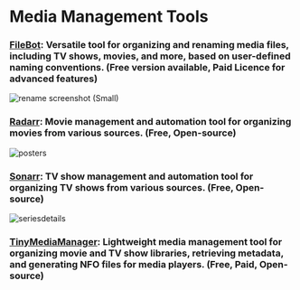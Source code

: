 # Media Management Tools

### [FileBot](https://www.filebot.net/): Versatile tool for organizing and renaming media files, including TV shows, movies, and more, based on user-defined naming conventions. (Free version available, Paid Licence for advanced features)
![rename screenshot (Small)](https://github.com/Entree3k/Useful-Software/assets/28127566/40021073-38ca-4eb0-83a8-d461dbae96ae)

### [Radarr](https://radarr.video/): Movie management and automation tool for organizing movies from various sources. (Free, Open-source)
![posters](https://github.com/Entree3k/Useful-Software/assets/28127566/cf5a8254-8f2b-464f-bbcb-56a5def514af)

### [Sonarr](https://sonarr.tv/): TV show management and automation tool for organizing TV shows from various sources. (Free, Open-source)
![seriesdetails](https://github.com/Entree3k/Useful-Software/assets/28127566/853dbf8b-61c7-4470-a034-e91ab3f873a4)

### [TinyMediaManager](https://www.tinymediamanager.org/): Lightweight media management tool for organizing movie and TV show libraries, retrieving metadata, and generating NFO files for media players. (Free, Paid, Open-source)
